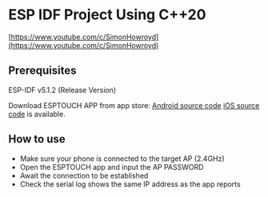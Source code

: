# ESP IDF Project Using C++20

[https://www.youtube.com/c/SimonHowroyd](https://www.youtube.com/c/SimonHowroyd)

## Prerequisites

ESP-IDF v5.1.2 (Release Version)

Download ESPTOUCH APP from app store:
[Android source code](https://github.com/EspressifApp/EsptouchForAndroid)
[iOS source code](https://github.com/EspressifApp/EsptouchForIOS) is available.

## How to use

* Make sure your phone is connected to the target AP (2.4GHz)
* Open the ESPTOUCH app and input the AP PASSWORD
* Await the connection to be established
* Check the serial log shows the same IP address as the app reports
